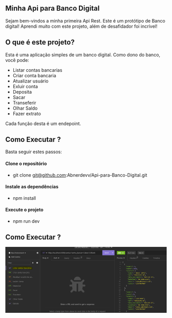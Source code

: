 ## Minha Api para Banco Digital


 Sejam bem-vindos a minha primeira Api Rest. Este é  um protótipo de Banco digital! Aprendi muito com este projeto, além de desafidador foi incrível! 


 ## O que é este projeto?


Esta  é uma aplicação simples de um banco digital. Como dono do banco, você pode:    

- Listar contas bancarias
- Criar conta bancaria
- Atualizar usuário
- Exluir conta
- Deposita
- Sacar
- Transeferir
- Olhar Saldo
- Fazer extrato

Cada função desta é um endepoint.


## Como Executar ?


Basta seguir estes passos:

#### Clone o repositório
- git clone git@github.com:Abnerdevv/Api-para-Banco-Digital.git
#### Instale as dependências
- npm install
#### Execute o projeto
- npm run dev

## Como Executar ?

![Descrição da Imagem](./capturas/Listar%20Contas.PNG)